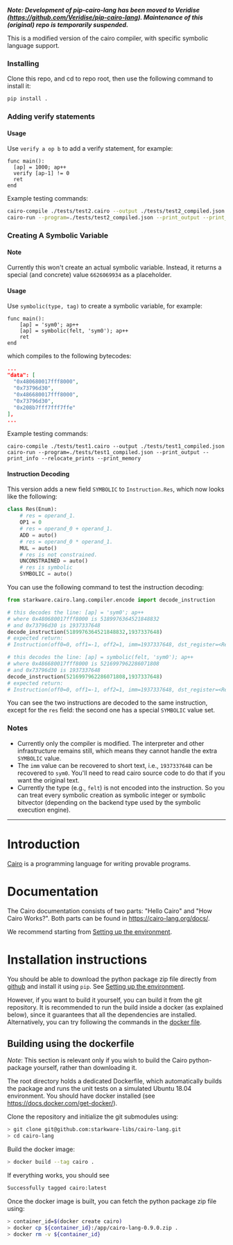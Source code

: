 ***Note: Development of pip-cairo-lang has been moved to Veridise (https://github.com/Veridise/pip-cairo-lang). Maintenance of this (original) repo is temporarily suspended.***

This is a modified version of the cairo compiler, with specific symbolic language support.

### Installing

Clone this repo, and cd to repo root, then use the following command to install it:

```bash
pip install .
```

### Adding verify statements

#### Usage

Use `verify a op b` to add a verify statement, for example:

```cairo
func main():
  [ap] = 1000; ap++
  verify [ap-1] != 0
  ret
end
```

Example testing commands:

```bash
cairo-compile ./tests/test2.cairo --output ./tests/test2_compiled.json
cairo-run --program=./tests/test2_compiled.json --print_output --print_info --relocate_prints --print_memory
```

### Creating A Symbolic Variable

#### Note

Currently this won't create an actual symbolic variable. Instead, it returns a special (and concrete) value `6626069934` as a placeholder.

#### Usage

Use `symbolic(type, tag)` to create a symbolic variable, for example:

```cairo
func main():
    [ap] = 'sym0'; ap++
    [ap] = symbolic(felt, 'sym0'); ap++
    ret
end
```

which compiles to the following bytecodes:

```json
...
"data": [
  "0x480680017fff8000",
  "0x73796d30",
  "0x486680017fff8000",
  "0x73796d30",
  "0x208b7fff7fff7ffe"
],
...
```

Example testing commands:

```
cairo-compile ./tests/test1.cairo --output ./tests/test1_compiled.json
cairo-run --program=./tests/test1_compiled.json --print_output --print_info --relocate_prints --print_memory
```

#### Instruction Decoding

This version adds a new field `SYMBOLIC` to `Instruction.Res`, which now looks like the following:

```python
class Res(Enum):
    # res = operand_1.
    OP1 = 0
    # res = operand_0 + operand_1.
    ADD = auto()
    # res = operand_0 * operand_1.
    MUL = auto()
    # res is not constrained.
    UNCONSTRAINED = auto()
    # res is symbolic
    SYMBOLIC = auto()
```

You can use the following command to test the instruction decoding:

```python
from starkware.cairo.lang.compiler.encode import decode_instruction

# this decodes the line: [ap] = 'sym0'; ap++
# where 0x480680017fff8000 is 5189976364521848832
# and 0x73796d30 is 1937337648
decode_instruction(5189976364521848832,1937337648)
# expected return:
# Instruction(off0=0, off1=-1, off2=1, imm=1937337648, dst_register=<Register.AP: 0>, op0_register=<Register.FP: 1>, op1_addr=<Op1Addr.IMM: 0>, res=<Res.UNCONSTRAINED: 3>, pc_update=<PcUpdate.REGULAR: 0>, ap_update=<ApUpdate.ADD1: 2>, fp_update=<FpUpdate.REGULAR: 0>, opcode=<Opcode.ASSERT_EQ: 1>)

# this decodes the line: [ap] = symbolic(felt, 'sym0'); ap++
# where 0x486680017fff8000 is 5216997962286071808
# and 0x73796d30 is 1937337648
decode_instruction(5216997962286071808,1937337648)
# expected return:
# Instruction(off0=0, off1=-1, off2=1, imm=1937337648, dst_register=<Register.AP: 0>, op0_register=<Register.FP: 1>, op1_addr=<Op1Addr.IMM: 0>, res=<Res.SYMBOLIC: 4>, pc_update=<PcUpdate.REGULAR: 0>, ap_update=<ApUpdate.ADD1: 2>, fp_update=<FpUpdate.REGULAR: 0>, opcode=<Opcode.ASSERT_EQ: 1>)
```

You can see the two instructions are decoded to the same instruction, except for the `res` field: the second one has a special `SYMBOLIC` value set.

### Notes

- Currently only the compiler is modified. The interpreter and other infrastructure remains still, which means they cannot handle the extra `SYMBOLIC` value.
- The `imm` value can be recovered to short text, i.e., `1937337648` can be recovered to `sym0`. You'll need to read cairo source code to do that if you want the original text.
- Currently the type (e.g., `felt`) is not encoded into the instruction. So you can treat every symbolic creation as symbolic integer or symbolic bitvector (depending on the backend type used by the symbolic execution engine).

---

# Introduction

[Cairo](https://cairo-lang.org/) is a programming language for writing provable programs.

# Documentation

The Cairo documentation consists of two parts: "Hello Cairo" and "How Cairo Works?".
Both parts can be found in https://cairo-lang.org/docs/.

We recommend starting from [Setting up the environment](https://cairo-lang.org/docs/quickstart.html).

# Installation instructions

You should be able to download the python package zip file directly from
[github](https://github.com/starkware-libs/cairo-lang/releases/tag/v0.5.2)
and install it using ``pip``.
See [Setting up the environment](https://cairo-lang.org/docs/quickstart.html).

However, if you want to build it yourself, you can build it from the git repository.
It is recommended to run the build inside a docker (as explained below),
since it guarantees that all the dependencies
are installed. Alternatively, you can try following the commands in the
[docker file](https://github.com/starkware-libs/cairo-lang/blob/master/Dockerfile).

## Building using the dockerfile

*Note*: This section is relevant only if you wish to build the Cairo python-package yourself,
rather than downloading it.

The root directory holds a dedicated Dockerfile, which automatically builds the package and runs
the unit tests on a simulated Ubuntu 18.04 environment.
You should have docker installed (see https://docs.docker.com/get-docker/).

Clone the repository and initialize the git submodules using:

```bash
> git clone git@github.com:starkware-libs/cairo-lang.git
> cd cairo-lang
```

Build the docker image:

```bash
> docker build --tag cairo .
```

If everything works, you should see

```bash
Successfully tagged cairo:latest
```

Once the docker image is built, you can fetch the python package zip file using:

```bash
> container_id=$(docker create cairo)
> docker cp ${container_id}:/app/cairo-lang-0.9.0.zip .
> docker rm -v ${container_id}
```

